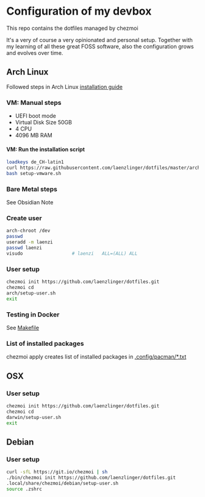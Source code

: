 # Configuration of my devbox

This repo contains the dotfiles managed by chezmoi

It's a very of course a very opinionated and personal setup.
Together with my learning of all these great FOSS software,
also the configuration grows and evolves over time.

## Arch Linux

Followed steps in Arch Linux [installation guide](https://wiki.archlinux.org/index.php/installation_guide)

### VM: Manual steps

* UEFI boot mode
* Virtual Disk Size 50GB
* 4 CPU
* 4096 MB RAM


#### VM: Run the installation script
```bash
loadkeys de_CH-latin1
curl https://raw.githubusercontent.com/laenzlinger/dotfiles/master/arch/setup-vmware.sh > setup-vmware.sh
bash setup-vmware.sh
```

### Bare Metal steps

See Obsidian Note

### Create user

```bash
arch-chroot /dev
passwd
useradd -m laenzi
passwd laenzi
visudo                  # laenzi   ALL=(ALL) ALL
```

### User setup

```bash
chezmoi init https://github.com/laenzlinger/dotfiles.git
chezmoi cd
arch/setup-user.sh
exit
```

### Testing in Docker

See [Makefile](arch/Makefile)

### List of installed packages
chezmoi apply creates list of installed packages in [.config/pacman/*.txt](dot_config/pacman)

## OSX

### User setup

```bash
chezmoi init https://github.com/laenzlinger/dotfiles.git
chezmoi cd
darwin/setup-user.sh
exit
```

## Debian

### User setup

```bash
curl -sfL https://git.io/chezmoi | sh
./bin/chezmoi init https://github.com/laenzlinger/dotfiles.git
.local/share/chezmoi/debian/setup-user.sh
source .zshrc
```
